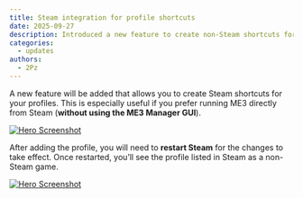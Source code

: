 ```yaml
---
title: Steam integration for profile shortcuts
date: 2025-09-27
description: Introduced a new feature to create non-Steam shortcuts for profiles in Steam.
categories:
  - updates
authors:
  - 2Pz
---
```


A new feature will be added that allows you to create Steam shortcuts for your profiles.
This is especially useful if you prefer running ME3 directly from Steam (**without using the ME3 Manager GUI**).

<!-- more -->

[![Hero Screenshot](https://i.ibb.co/mrmQXsSn/Screenshot-20250927-173650.png)](https://file+.vscode-resource.vscode-cdn.net/home/ali/Documents/vscode/vscode_projects/Me3-manager-help/docs/blog/posts/)


After adding the profile, you will need to **restart Steam** for the changes to take effect.
Once restarted, you’ll see the profile listed in Steam as a non-Steam game.

[![Hero Screenshot](https://i.ibb.co/C55FQrN8/image.png)](https://file+.vscode-resource.vscode-cdn.net/home/ali/Documents/vscode/vscode_projects/Me3-manager-help/docs/blog/posts/)
